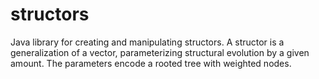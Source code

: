 # structors
Java library for creating and manipulating structors. A structor is a generalization of a vector, parameterizing structural evolution by a given amount. The parameters encode a rooted tree with weighted nodes.

